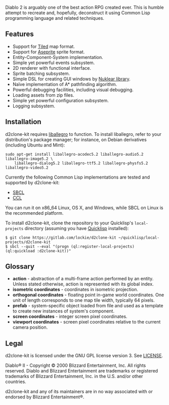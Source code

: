 Diablo 2 is arguably one of the best action RPG created ever. This is humble attempt to recreate and, hopefully, deconstruct it using Common Lisp programming language and related techniques.

## Features

* Support for [Tiled](https://www.mapeditor.org) map format.
* Support for [Aseprite](https://aseprite.org) sprite format.
* Entity-Component-System implementation.
* Simple yet powerful events subsystem.
* 2D renderer with functional interface.
* Sprite batching subsystem.
* Simple DSL for creating GUI windows by [Nuklear library](https://gitlab.com/lockie/cl-liballegro-nuklear).
* Naïve implementation of A* pathfinding algorithm.
* Powerful debugging facilities, including visual debugging.
* Loading assets from zip files.
* Simple yet powerful configuration subsystem.
* Logging subsystem.

## Installation
d2clone-kit requires [liballegro](https://liballeg.org) to function. To install liballegro, refer to your distribution's package manager; for instance, on Debian derivatives (including Ubuntu and Mint):

```
sudo apt-get install liballegro-acodec5.2 liballegro-audio5.2 liballegro-image5.2 \
    liballegro-dialog5.2 liballegro-ttf5.2 liballegro-physfs5.2 liballegro-video5.2
```

Currently the following Common Lisp implementations are tested and supported by d2clone-kit:

* [SBCL](http://sbcl.org)
* [CCL](https://ccl.clozure.com)

You can run it on x86_64 Linux, OS X, and Windows, while SBCL on Linux is the recommended platform.

To install d2clone-kit, clone the repository to your Quicklisp's `local-projects` directory (assuming you have [Quicklisp](http://quicklisp.org) installed):

```
$ git clone https://gitlab.com/lockie/d2clone-kit ~/quicklisp/local-projects/d2clone-kit
$ sbcl --quit --eval "(progn (ql:register-local-projects) (ql:quickload :d2clone-kit))"
```

## Glossary
* **action** - abstraction of a multi-frame action performed by an entity. Unless stated otherwise, action is represented with its global index.
* **isometric coordinates** - coordinates in isometric projection.
* **orthogonal coordinates** - floating point in-game world coordinates. One unit of length corresponds to one map tile width, typically 64 pixels.
* **prefab** - system-specific object loaded from file and used as a template to create new instances of system's component.
* **screen coordinates** - integer screen pixel coordinates.
* **viewport coordinates** - screen pixel coordinates relative to the current camera position.


## Legal
d2clone-kit is licensed under the GNU GPL license version 3. See [LICENSE](https://gitlab.com/lockie/d2clone-kit/-/blob/master/LICENSE).

Diablo® II - Copyright © 2000 Blizzard Entertainment, Inc. All rights reserved. Diablo and Blizzard Entertainment are trademarks or registered trademarks of Blizzard Entertainment, Inc. in the U.S. and/or other countries.

d2clone-kit and any of its maintainers are in no way associated with or endorsed by Blizzard Entertainment®.
